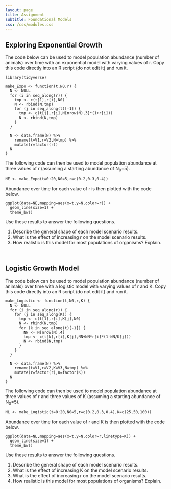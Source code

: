 ```yaml
---
layout: page
title: Assignment
subtitle: Foundational Models
css: /css/modules.css
---
```


## Exploring Exponential Growth
The code below can be used to model population abundance (number of animals) over time with an exponential model with varying values of r. Copy this code directly into an R script (do not edit it) and run it.

```
library(tidyverse)

make_Expo <- function(t,N0,r) {
  N <- NULL
  for (i in seq_along(r)) {
    tmp <- c(t[1],r[i],N0)
    N <- rbind(N,tmp)
    for (j in seq_along(t)[-1]) {
      tmp <- c(t[j],r[i],N[nrow(N),3]*(1+r[i]))
      N <- rbind(N,tmp)
    }
  }
  
  N <- data.frame(N) %>%
    rename(t=V1,r=V2,N=tmp) %>%
    mutate(r=factor(r))
  N
}
```

The following code can then be used to model population abundance at three values of r (assuming a starting abundance of N<sub>0</sub>=5).

```
NE <- make_Expo(t=0:20,N0=5,r=c(0.2,0.3,0.4))
```

Abundance over time for each value of r is then plotted with the code below.

```
ggplot(data=NE,mapping=aes(x=t,y=N,color=r)) +
  geom_line(size=1) +
  theme_bw()
```

Use these results to answer the following questions.

1. Describe the general shape of each model scenario results.
1. What is the effect of increasing r on the model scenario results.
1. How realistic is this model for most populations of organisms? Explain.

&nbsp;

## Logistic Growth Model
The code below can be used to model population abundance (number of animals) over time with a logistic model with varying values of r and K. Copy this code directly into an R script (do not edit it) and run it.

```
make_Logistic <- function(t,N0,r,K) {
  N <- NULL
  for (i in seq_along(r)) {
    for (j in seq_along(K)) {
      tmp <- c(t[1],r[i],K[j],N0)
      N <- rbind(N,tmp)
      for (k in seq_along(t)[-1]) {
        NN <- N[nrow(N),4]
        tmp <- c(t[k],r[i],K[j],NN+NN*r[i]*(1-NN/K[j]))
        N <- rbind(N,tmp)
      }
    }
  }
  
  N <- data.frame(N) %>%
    rename(t=V1,r=V2,K=V3,N=tmp) %>%
    mutate(r=factor(r),K=factor(K))
  N
}
```

The following code can then be used to model population abundance at three values of r and three values of K (assuming a starting abundance of N<sub>0</sub>=5).

```
NL <- make_Logistic(t=0:20,N0=5,r=c(0.2,0.3,0.4),K=c(25,50,100))
```

Abundance over time for each value of r and K is then plotted with the code below.

```
ggplot(data=NL,mapping=aes(x=t,y=N,color=r,linetype=K)) +
  geom_line(size=1) +
  theme_bw()
```

Use these results to answer the following questions.

1. Describe the general shape of each model scenario results.
1. What is the effect of increasing K on the model scenario results.
1. What is the effect of increasing r on the model scenario results.
1. How realistic is this model for most populations of organisms? Explain.
